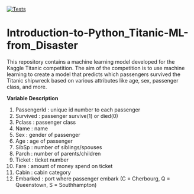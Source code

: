 [![Tests](https://github.com/bekzod-amonov/titanic_survival_package/actions/workflows/tests.yml/badge.svg?branch=main)](https://github.com/bekzod-amonov/titanic_survival_package/actions/workflows/tests.yml)

# Introduction-to-Python_Titanic-ML-from_Disaster
This repository contains a machine learning model developed for the Kaggle Titanic competition. The aim of the competition is to use machine learning to create a model that predicts which passengers survived the Titanic shipwreck based on various attributes like age, sex, passenger class, and more.

**Variable Description**
1. PassengerId : unique id number to each passenger
2. Survived : passenger survive(1) or died(0)
3. Pclass : passenger class
4. Name : name
5. Sex : gender of passenger
6. Age : age of passenger
7. SibSp : number of siblings/spouses
8. Parch : number of parents/children
9. Ticket : ticket number
10. Fare : amount of money spend on ticket
11. Cabin : cabin category
12. Embarked : port where passenger embark (C = Cherbourg, Q = Queenstown, S = Southhampton)
